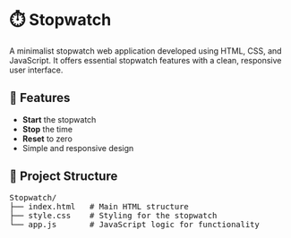 <h1>⏱️ Stopwatch</h1>

<p>A minimalist stopwatch web application developed using HTML, CSS, and JavaScript. It offers essential stopwatch features with a clean, responsive user interface.</p>

<h2>🚀 Features</h2>
<ul>
  <li><strong>Start</strong> the stopwatch</li>
  <li><strong>Stop</strong> the time</li>
  <li><strong>Reset</strong> to zero</li>
  <li>Simple and responsive design</li>
</ul>

<h2>📂 Project Structure</h2>
<pre>
Stopwatch/
├── index.html   # Main HTML structure
├── style.css    # Styling for the stopwatch
└── app.js       # JavaScript logic for functionality
</pre>
